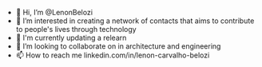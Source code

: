 - 👋 Hi, I’m @LenonBelozi
- 👀 I’m interested in creating a network of contacts that aims to contribute to people's lives through technology
- 🌱 I'm currently updating a relearn
- 💞️ I’m looking to collaborate on in architecture and engineering
- 📫 How to reach me linkedin.com/in/lenon-carvalho-belozi

<!---
LenonBelozi/LenonBelozi is a ✨ special ✨ repository because its `README.md` (this file) appears on your GitHub profile.
You can click the Preview link to take a look at your changes.
--->
